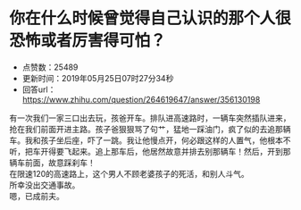 # 你在什么时候曾觉得自己认识的那个人很恐怖或者厉害得可怕？
- 点赞数：25489
- 更新时间：2019年05月25日07时27分34秒
- 回答url：https://www.zhihu.com/question/264619647/answer/356130198
<body>
 <p data-pid="l6YkEK42">有一次我们一家三口出去玩，孩爸开车。排队进高速路时，一辆车突然插队进来，抢在我们前面开进主路。孩子爸狠狠骂了句艹，猛地一踩油门，疯了似的去追那辆车。我和孩子坐后座，吓了一跳。我让他慢点开，何必跟这样的人置气，他根本不听，把车开得要飞起来。追上那车后，他居然故意并排去别那辆车！然后，开到那辆车前面，故意踩刹车！<br>
  在限速120的高速路上，这个男人不顾老婆孩子的死活，和别人斗气。<br>
  所幸没出交通事故。<br>
  嗯，已成前夫。</p>
</body>